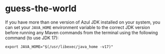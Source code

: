 # guess-the-world

If you have more than one version of Azul JDK installed on your system, you
can set your `JAVA_HOME` environment variable to the correct JDK version before
running any Maven commands from the terminal using the following command (to use JDK 17):

```shell
export JAVA_HOME="$(/usr/libexec/java_home -v17)"